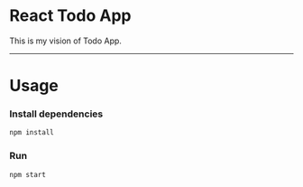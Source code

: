 # React Todo App

This is my vision of Todo App.

---

# Usage

### Install dependencies

```bash
npm install
```

### Run

```bash
npm start
```

